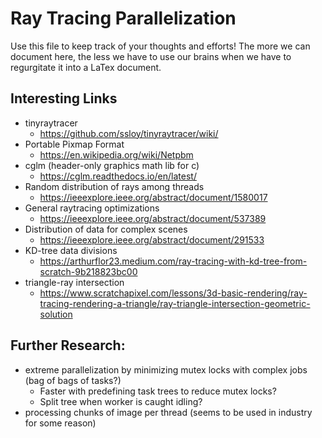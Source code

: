 # Ray Tracing Parallelization

Use this file to keep track of your thoughts and efforts!
The more we can document here, the less we have to use our brains when we have to regurgitate it into a LaTex document.

## Interesting Links
- tinyraytracer
	- https://github.com/ssloy/tinyraytracer/wiki/
- Portable Pixmap Format
	- https://en.wikipedia.org/wiki/Netpbm
- cglm (header-only graphics math lib for c)
	- https://cglm.readthedocs.io/en/latest/
- Random distribution of rays among threads
	- https://ieeexplore.ieee.org/abstract/document/1580017
- General raytracing optimizations
	- https://ieeexplore.ieee.org/abstract/document/537389
- Distribution of data for complex scenes
	- https://ieeexplore.ieee.org/abstract/document/291533
- KD-tree data divisions
	- https://arthurflor23.medium.com/ray-tracing-with-kd-tree-from-scratch-9b218823bc00
- triangle-ray intersection
	- https://www.scratchapixel.com/lessons/3d-basic-rendering/ray-tracing-rendering-a-triangle/ray-triangle-intersection-geometric-solution

## Further Research:
- extreme parallelization by minimizing mutex locks with complex jobs (bag of bags of tasks?)
  - Faster with predefining task trees to reduce mutex locks?
  - Split tree when worker is caught idling?
- processing chunks of image per thread (seems to be used in industry for some reason)


